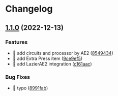 # Changelog

## [1.1.0](https://github.com/BlueSheep2804/JAOPCAExtras/compare/1.0.1...v1.1.0) (2022-12-13)


### Features

* 🎸 add circuits and processor by AE2 ([8549434](https://github.com/BlueSheep2804/JAOPCAExtras/commit/85494349a379efb241a295de6cf41292077f82c5))
* 🎸 add Extra Press item ([9ce9ef5](https://github.com/BlueSheep2804/JAOPCAExtras/commit/9ce9ef53d01fa05ddd05cdfdc9b2a19cbb787bcd))
* 🎸 add LazierAE2 integration ([c161aac](https://github.com/BlueSheep2804/JAOPCAExtras/commit/c161aac9d3f4b0a71e653ec46512645f7bdeeb70))


### Bug Fixes

* 🐛 typo ([8991fab](https://github.com/BlueSheep2804/JAOPCAExtras/commit/8991fab252482b9a5175d5f5efd95b504bce653b))
